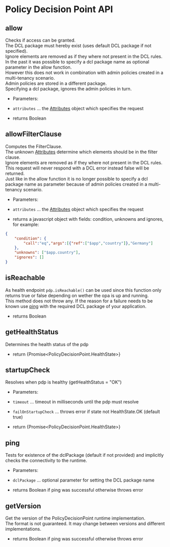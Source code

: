 # Policy Decision Point API

## allow

Checks if access can be granted.<br/>
The DCL package must hereby exist (uses default DCL package if not specified).<br/>
Ignore elements are removed as if they where not present in the DCL rules.<br/>
In the past it was possible to specify a dcl package name as optional parameter in the allow function.<br/>
However this does not work in combination with admin policies created in a multi-tenancy scenario.<br/>
Admin policies are stored in a different package.<br/>
Specifying a dcl package, ignores the admin policies in turn.

* Parameters:

* `attributes` ... the [Attributes](#attributes) object which specifies the request
* returns Boolean

## allowFilterClause

Computes the FilterClause.<br/>
The unknown [Attributes](#attributes) determine which elements should be in the filter clause.<br/>
Ignore elements are removed as if they where not present in the DCL rules.<br/>
This request will never respond with a DCL error instead false will be returned.<br/>
Just like in the allow function it is no longer possible to specify a dcl package name as parameter because of admin policies created in a multi-tenancy scenario.

* Parameters:

* `attributes` ... the [Attributes](#attributes) object which specifies the request
* returns a javascript object with fields: condition, unknowns and ignores, for example:
```json
{
	"condition": {
		"call":"eq","args":[{"ref":["$app","country"]},"Germany"]
	},
	"unknowns": ["$app.country"],
	"ignores": []
}
```

## isReachable

As health endpoint <code>pdp.isReachable()</code> can be used since this function only returns true or false depending on wether the opa is up and running.<br/>
This method does not throw any. If the reason for a failure needs to be known use [ping](#ping) with the required DCL package of your application.

* returns Boolean

## getHealthStatus
Determines the health status of the pdp

* return {Promise<PolicyDecisionPoint.HealthState>}

## startupCheck
Resolves when pdp is healthy (getHealthStatus = "OK")

* Parameters:

* `timeout` ... timeout in milliseconds until the pdp must resolve
* `failOnStartupCheck` ... throws error if state not HealthState.OK (default true)

* return {Promise<PolicyDecisionPoint.HealthState>}

## ping

Tests for existence of the dclPackage (default if not provided) and implicitly checks the connectivity to the runtime.

* Parameters:

* `dclPackage` ... optional parameter for setting the DCL package name
* returns Boolean if ping was successful otherwise throws error

## getVersion

Get the version of the PolicyDecisionPoint runtime implementation.<br/>
The format is not guaranteed. It may change between versions and different implementations.

* returns Boolean if ping was successful otherwise throws error